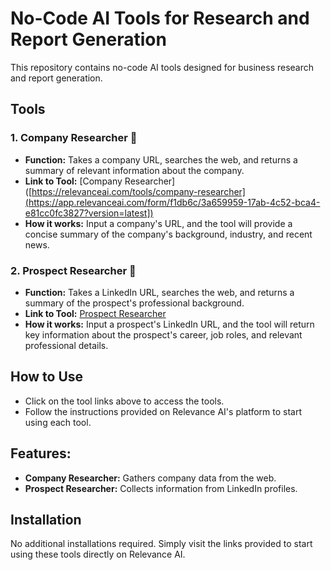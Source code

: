 # No-Code AI Tools for Research and Report Generation

This repository contains no-code AI tools designed for business research and report generation.

## Tools

### 1. **Company Researcher 🏢**
   - **Function:** Takes a company URL, searches the web, and returns a summary of relevant information about the company.
   - **Link to Tool:** [Company Researcher]([https://relevanceai.com/tools/company-researcher](https://app.relevanceai.com/form/f1db6c/3a659959-17ab-4c52-bca4-e81cc0fc3827?version=latest])
   - **How it works:** Input a company's URL, and the tool will provide a concise summary of the company's background, industry, and recent news.

### 2. **Prospect Researcher 👤**
   - **Function:** Takes a LinkedIn URL, searches the web, and returns a summary of the prospect's professional background.
   - **Link to Tool:** [Prospect Researcher]([https://relevanceai.com/tools/prospect-researcher](https://app.relevanceai.com/form/f1db6c/81af9009-53eb-4a42-bba4-527c3255e4b1?version=latest)) 
   - **How it works:** Input a prospect's LinkedIn URL, and the tool will return key information about the prospect's career, job roles, and relevant professional details.

## How to Use
- Click on the tool links above to access the tools.
- Follow the instructions provided on Relevance AI's platform to start using each tool.

## Features:
- **Company Researcher:** Gathers company data from the web.
- **Prospect Researcher:** Collects information from LinkedIn profiles.


## Installation
No additional installations required. Simply visit the links provided to start using these tools directly on Relevance AI.
